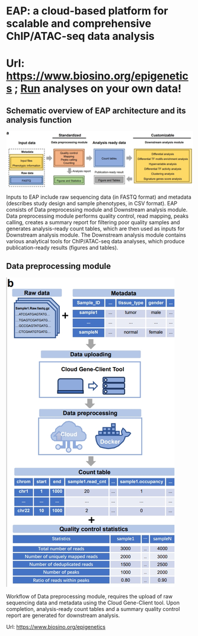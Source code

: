 # EAP: a cloud-based platform for scalable and comprehensive ChIP/ATAC-seq data analysis
# Url: https://www.biosino.org/epigenetics ; [Run](https://www.biosino.org/epigenetics) analyses on your own data!
## Schematic overview of EAP architecture and its analysis function
![workflow](https://github.com/haojiechen94/EAP/blob/main/images/a.png)

Inputs to EAP include raw sequencing data (in FASTQ format) and metadata (describes study design and sample phenotypes, in CSV format). EAP consists of Data preprocessing module and Downstream analysis module. Data preprocessing module performs quality control, read mapping, peaks calling, creates a summary report for filtering poor quality samples and generates analysis-ready count tables, which are then used as inputs for Downstream analysis module. The Downstream analysis module contains various analytical tools for ChIP/ATAC-seq data analyses, which produce publication-ready results (figures and tables). 

## Data preprocessing module
![Data preprocessing module](https://github.com/haojiechen94/EAP/blob/main/images/b.png)

Workflow of Data preprocessing module, requires the upload of raw sequencing data and metadata using the Cloud Gene-Client tool. Upon completion, analysis-ready count tables and a summary quality control report are generated for downstream analysis.

Url: https://www.biosino.org/epigenetics
